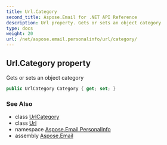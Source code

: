 ```yaml
---
title: Url.Category
second_title: Aspose.Email for .NET API Reference
description: Url property. Gets or sets an object category
type: docs
weight: 20
url: /net/aspose.email.personalinfo/url/category/
---
```

## Url.Category property

Gets or sets an object category

```csharp
public UrlCategory Category { get; set; }
```

### See Also

* class [UrlCategory](../../urlcategory/)
* class [Url](../)
* namespace [Aspose.Email.PersonalInfo](../../url/)
* assembly [Aspose.Email](../../../)


